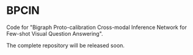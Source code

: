# BPCIN

Code for "Bigraph Proto-calibration Cross-modal Inference Network for Few-shot Visual Question Answering".

The complete repository will be released soon.